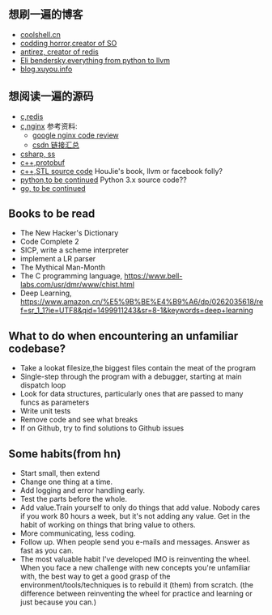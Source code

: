 ## 想刷一遍的博客
 - [coolshell.cn](http://coolshell.cn/)
 - [codding horror,creator of SO](<https://blog.codinghorror.com/>)
 - [antirez, creator of redis](<http://antirez.com/latest/0>)
 - [Eli bendersky,everything from python to llvm](<http://eli.thegreenplace.net/>)
 - [blog.xuyou.info](<blog.youxu.info>)

## 想阅读一遍的源码
 - [c,redis](<https://github.com/antirez/redis>)
 - [c,nginx](<http://hg.nginx.org/nginx.org>)
参考资料:
    - [google nginx code review](<https://code.google.com/archive/p/nginxsrp/wikis/NginxCodeReview.wiki>)
    - [csdn 链接汇总](<http://blog.csdn.net/unix21/article/details/8492617>)
 - [csharp, ss](<https://github.com/shadowsocks/shadowsocks-windows>)
 - [c++,protobuf](<https://github.com/google/protobuf>)
 - [c++,STL source code]() HouJie's book, llvm or facebook folly?
 - [python,to be continued]() Python 3.x source code??
 - [go, to be continued]()

## Books to be read
 - The New Hacker's Dictionary
 - Code Complete 2
 - SICP, write a scheme interpreter
 - implement a LR parser
 - The Mythical Man-Month
 - The C programming language, https://www.bell-labs.com/usr/dmr/www/chist.html
 - Deep Learning, https://www.amazon.cn/%E5%9B%BE%E4%B9%A6/dp/0262035618/ref=sr_1_1?ie=UTF8&qid=1499911243&sr=8-1&keywords=deep+learning

## What to do when encountering an unfamiliar codebase?
 - Take a lookat filesize,the biggest files contain the meat of the program
 - Single-step through the program with a debugger, starting at main dispatch loop
 - Look for data structures, particularly ones that are passed to many funcs as parameters
 - Write unit tests
 - Remove code and see what breaks
 - If on Github, try to find solutions to Github issues

## Some habits(from hn)
 - Start small, then extend
 - Change one thing at a time.
 - Add logging and error handling early.
 - Test the parts before the whole.
 - Add value.Train yourself to only do things that add value. Nobody cares if you work 80 hours a week, but it's not adding any value. Get in the habit of working on things that bring value to others.
 - More communicating, less coding.
 - Follow up. When people send you e-mails and messages. Answer as fast as you can.
 - The most valuable habit I've developed IMO is reinventing the wheel. When you face a new challenge with new concepts you're unfamiliar with, the best way to get a good grasp of the environment/tools/techniques is to rebuild it (them) from scratch.
 (the difference between reinventing the wheel for practice and learning or just because you can.)
